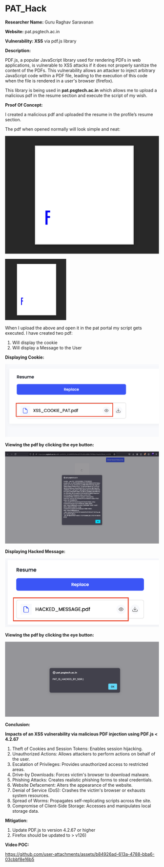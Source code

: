 # PAT_Hack
**Researcher Name:** Guru Raghav Saravanan

**Website:** pat.psgtech.ac.in

**Vulnerability: XSS** via pdf.js library

**Description:**

PDF.js, a popular JavaScript library used for rendering PDFs in web applications, is vulnerable to XSS attacks if it does not properly sanitize the content of the PDFs. This vulnerability allows an attacker to inject arbitrary JavaScript code within a PDF file, leading to the execution of this code when the file is rendered in a user's browser (firefox).

This library is being used in **pat.psgtech.ac.in** which allows me to upload a malicious pdf in the resume section and execute the script of my wish.

**Proof Of Concept:**

I created a malicious pdf and uploaded the resume in the profile’s resume section.

The pdf when opened normally will look simple and neat:

![PDF Document::](/assets/ori_pdf.png "PDF Document:")

<img src="/assets/ori_pdf.png" width="200" height="200" />

When I upload the above and open it in the pat portal my script gets executed. I have created two pdf:

1. Will display the cookie
2. Will display a Message to the User

**Displaying Cookie:**

![Cookie Displaying PDF::](/assets/cookie_pat.png "Cookie PDF Document:")

**Viewing the pdf by clicking the eye button:**

![Cookie Displaying PDF::](/assets/cookie_msg.png "Result of Cookie PDF Document:")

**Displaying Hacked Message:**

![Message Displaying PDF::](/assets/hack_msg_pat.png "Msg PDF Document:")

**Viewing the pdf by clicking the eye button:**

![Msg Displaying PDF::](/assets/hack_msg.png "Result of Msg PDF Document:")

**Conclusion:**

**Impacts of an XSS vulnerability via malicious PDF injection using PDF.js < 4.2.67**

1. Theft of Cookies and Session Tokens: Enables session hijacking.
2. Unauthorized Actions: Allows attackers to perform actions on behalf of the user.
3. Escalation of Privileges: Provides unauthorized access to restricted areas.
4. Drive-by Downloads: Forces victim's browser to download malware.
5. Phishing Attacks: Creates realistic phishing forms to steal credentials.
6. Website Defacement: Alters the appearance of the website.
7. Denial of Service (DoS): Crashes the victim's browser or exhausts system resources.
8. Spread of Worms: Propagates self-replicating scripts across the site.
9. Compromise of Client-Side Storage: Accesses and manipulates local storage data.

**Mitigation:**

1. Update PDF.js to version 4.2.67 or higher
2. Firefox should be updated to > v126)

**Video POC:**

https://github.com/user-attachments/assets/b84926ad-613a-4788-bba6-03cbbf8e16b5



